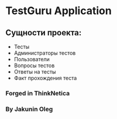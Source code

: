 # TestGuru Application

## Сущности проекта:

* Тесты
* Администраторы тестов
* Пользователи
* Вопросы тестов
* Ответы на тесты
* Факт прохождения теста

### Forged in ThinkNetica <br />
### By Jakunin Oleg
